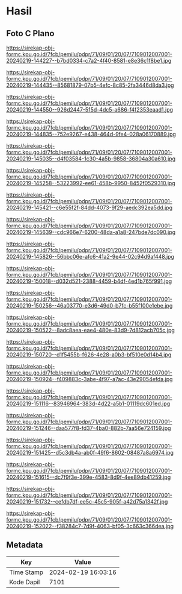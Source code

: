 # Hasil

## Foto C Plano

https://sirekap-obj-formc.kpu.go.id/7fcb/pemilu/pdpr/71/09/01/20/07/7109012007001-20240219-144227--b7bd0334-c7a2-4f40-8581-e8e36c1f8be1.jpg

https://sirekap-obj-formc.kpu.go.id/7fcb/pemilu/pdpr/71/09/01/20/07/7109012007001-20240219-144435--85681879-07b5-4efc-8c85-2fa3446d8da3.jpg

https://sirekap-obj-formc.kpu.go.id/7fcb/pemilu/pdpr/71/09/01/20/07/7109012007001-20240219-144550--926d2447-515d-4dc5-a686-f4f2353eaad1.jpg

https://sirekap-obj-formc.kpu.go.id/7fcb/pemilu/pdpr/71/09/01/20/07/7109012007001-20240219-144835--752e9267-e438-464d-9fe4-028a06170889.jpg

https://sirekap-obj-formc.kpu.go.id/7fcb/pemilu/pdpr/71/09/01/20/07/7109012007001-20240219-145035--d4f03584-1c30-4a5b-9858-36804a30a610.jpg

https://sirekap-obj-formc.kpu.go.id/7fcb/pemilu/pdpr/71/09/01/20/07/7109012007001-20240219-145258--53223992-ee61-458b-9950-8452f0529310.jpg

https://sirekap-obj-formc.kpu.go.id/7fcb/pemilu/pdpr/71/09/01/20/07/7109012007001-20240219-145421--c6e55f2f-84dd-4073-9f29-aedc392ea5dd.jpg

https://sirekap-obj-formc.kpu.go.id/7fcb/pemilu/pdpr/71/09/01/20/07/7109012007001-20240219-145639--cdc966e7-6200-48da-a1a8-247bde7dc090.jpg

https://sirekap-obj-formc.kpu.go.id/7fcb/pemilu/pdpr/71/09/01/20/07/7109012007001-20240219-145826--56bbc06e-afc6-41a2-9e44-02c94d9af448.jpg

https://sirekap-obj-formc.kpu.go.id/7fcb/pemilu/pdpr/71/09/01/20/07/7109012007001-20240219-150018--d032d521-2388-4459-b4df-4ed1b765f991.jpg

https://sirekap-obj-formc.kpu.go.id/7fcb/pemilu/pdpr/71/09/01/20/07/7109012007001-20240219-150256--46a03770-e3d6-49d0-b7fc-b55f100e1ebe.jpg

https://sirekap-obj-formc.kpu.go.id/7fcb/pemilu/pdpr/71/09/01/20/07/7109012007001-20240219-150522--8adc8aea-eae4-480e-83d9-7d812acb705c.jpg

https://sirekap-obj-formc.kpu.go.id/7fcb/pemilu/pdpr/71/09/01/20/07/7109012007001-20240219-150720--d1f5455b-f626-4e28-a0b3-bf510e0d14b4.jpg

https://sirekap-obj-formc.kpu.go.id/7fcb/pemilu/pdpr/71/09/01/20/07/7109012007001-20240219-150924--f409883c-3abe-4f97-a7ac-43e29054efda.jpg

https://sirekap-obj-formc.kpu.go.id/7fcb/pemilu/pdpr/71/09/01/20/07/7109012007001-20240219-151116--83946964-383d-4d22-a5b1-01119dc601ed.jpg

https://sirekap-obj-formc.kpu.go.id/7fcb/pemilu/pdpr/71/09/01/20/07/7109012007001-20240219-151246--daa577f8-fd37-4ba0-882b-7aa56e724159.jpg

https://sirekap-obj-formc.kpu.go.id/7fcb/pemilu/pdpr/71/09/01/20/07/7109012007001-20240219-151425--d5c3db4a-ab0f-49f6-8602-08487a8a6974.jpg

https://sirekap-obj-formc.kpu.go.id/7fcb/pemilu/pdpr/71/09/01/20/07/7109012007001-20240219-151615--dc7f9f3e-399e-4583-8d9f-4ee89db41259.jpg

https://sirekap-obj-formc.kpu.go.id/7fcb/pemilu/pdpr/71/09/01/20/07/7109012007001-20240219-151732--cefdb7df-ee5c-45c5-905f-a42d75a1342f.jpg

https://sirekap-obj-formc.kpu.go.id/7fcb/pemilu/pdpr/71/09/01/20/07/7109012007001-20240219-152022--f38284c7-7d9f-4063-bf05-3c663c366dea.jpg


## Metadata

| Key        | Value               |
| ---------- | ------------------- |
| Time Stamp | 2024-02-19 16:03:16 |
| Kode Dapil | 7101                |



